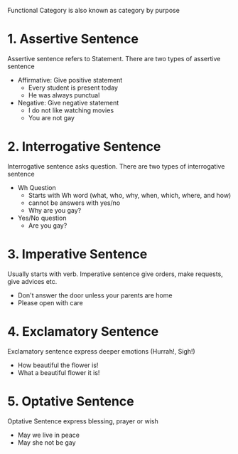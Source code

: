 
Functional Category is also known as category by purpose


# 1. Assertive Sentence

Assertive sentence refers to Statement. There are two types of assertive sentence

- Affirmative: Give positive statement
	- Every student is present today
	- He was always punctual
- Negative: Give negative statement
	- I do not like watching movies
	- You are not gay



# 2. Interrogative Sentence


Interrogative sentence asks question. There are two types of interrogative sentence

- Wh Question
	- Starts with Wh word (what, who, why, when, which, where, and how)
	- cannot be answers with yes/no
	- Why are you gay?
- Yes/No question
	- Are you gay?




# 3. Imperative Sentence

Usually starts with verb. Imperative sentence give orders, make requests, give advices etc.

- Don't answer the door unless your parents are home
- Please open with care




# 4. Exclamatory Sentence


Exclamatory sentence express deeper emotions (Hurrah!, Sigh!)

- How beautiful the flower is!
- What a beautiful flower it is!




# 5. Optative Sentence


Optative Sentence express blessing, prayer or wish

- May we live in peace
- May she not be gay




